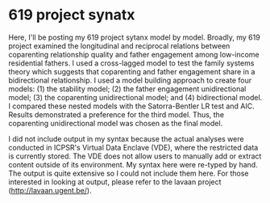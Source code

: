 # 619 project synatx 

Here, I'll be posting my 619 project sytanx model by model. Broadly, my 619 project examined the longitudinal
and reciprocal relations between coparenting relationship quality and father engagement among low-income residential fathers. I
used a cross-lagged model to test the family systems theory which suggests that coparenting and father engagement share in a 
bidirectional relationship. I used a model building approach to create four models: (1) the stability model; (2) the father 
engagement unidirectional model; (3) the coparenting unidirectional model; and (4) bidirectional model. I compared these nested
models with the Satorra-Bentler LR test and AIC. Results demonstrated a preference for the third model. Thus, the coparenting 
unidirectional model was chosen as the final model. 

I did not include output in my syntax because the actual analyses were conducted in ICPSR's Virtual Data Enclave (VDE), where the restricted data is currently stored. The VDE does not allow users to manually add or extract content outside of its 
environment. My syntax here were re-typed by hand. The output is quite extensive so I could not include them here. For those 
interested in looking at output, please refer to the lavaan project (http://lavaan.ugent.be/). 


